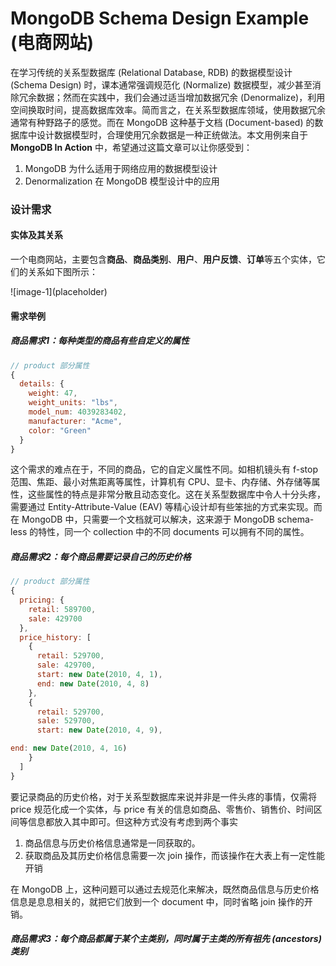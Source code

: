 # MongoDB Schema Design Example \(电商网站\)

在学习传统的关系型数据库 \(Relational Database, RDB\) 的数据模型设计 \(Schema Design\) 时，课本通常强调规范化 \(Normalize\) 数据模型，减少甚至消除冗余数据；然而在实践中，我们会通过适当增加数据冗余 \(Denormalize\)，利用空间换取时间，提高数据库效率。简而言之，在关系型数据库领域，使用数据冗余通常有种野路子的感觉。而在 MongoDB 这种基于文档 \(Document-based\) 的数据库中设计数据模型时，合理使用冗余数据是一种正统做法。本文用例来自于 **MongoDB In Action** 中，希望通过这篇文章可以让你感受到：

1. MongoDB 为什么适用于网络应用的数据模型设计
2. Denormalization 在 MongoDB 模型设计中的应用

### 设计需求

#### 实体及其关系

一个电商网站，主要包含**商品**、**商品类别**、**用户**、**用户反馈**、**订单**等五个实体，它们的关系如下图所示：

!\[image-1\]\(placeholder\)

#### 需求举例

##### 商品需求1：每种类型的商品有些自定义的属性

```js
// product 部分属性
{
  details: {
    weight: 47,
    weight_units: "lbs",
    model_num: 4039283402,
    manufacturer: "Acme",
    color: "Green"
  }
}
```

这个需求的难点在于，不同的商品，它的自定义属性不同。如相机镜头有 f-stop 范围、焦距、最小对焦距离等属性，计算机有 CPU、显卡、内存储、外存储等属性，这些属性的特点是非常分散且动态变化。这在关系型数据库中令人十分头疼，需要通过 Entity-Attribute-Value \(EAV\) 等精心设计却有些笨拙的方式来实现。而在 MongoDB 中，只需要一个文档就可以解决，这来源于 MongoDB schema-less 的特性，同一个 collection 中的不同 documents 可以拥有不同的属性。

##### 商品需求2：每个商品需要记录自己的历史价格

```js
// product 部分属性
{
  pricing: {
    retail: 589700,
    sale: 429700
  },
  price_history: [
    {
      retail: 529700,
      sale: 429700,
      start: new Date(2010, 4, 1),
      end: new Date(2010, 4, 8)
    },
    {
      retail: 529700,
      sale: 529700,
      start: new Date(2010, 4, 9),

end: new Date(2010, 4, 16)
    }
  ]
}
```

要记录商品的历史价格，对于关系型数据库来说并非是一件头疼的事情，仅需将 price 规范化成一个实体，与 price 有关的信息如商品、零售价、销售价、时间区间等信息都放入其中即可。但这种方式没有考虑到两个事实

1. 商品信息与历史价格信息通常是一同获取的。
2. 获取商品及其历史价格信息需要一次 join 操作，而该操作在大表上有一定性能开销

在 MongoDB 上，这种问题可以通过去规范化来解决，既然商品信息与历史价格信息是息息相关的，就把它们放到一个 document 中，同时省略 join 操作的开销。

##### 商品需求3：每个商品都属于某个主类别，同时属于主类的所有祖先 \(ancestors\) 类别



